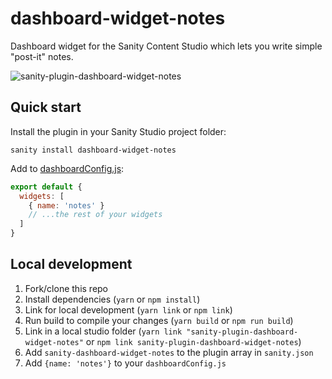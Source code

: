# dashboard-widget-notes

Dashboard widget for the Sanity Content Studio which lets you write simple "post-it" notes.

![sanity-plugin-dashboard-widget-notes](https://user-images.githubusercontent.com/300595/59102446-5fc7b280-892c-11e9-8059-22b2c09aaafa.png)

## Quick start

Install the plugin in your Sanity Studio project folder:

```text
sanity install dashboard-widget-notes
```

Add to [dashboardConfig.js](https://www.sanity.io/docs/dashboard/installing-and-configuring-widgets#changing-layout):

```javascript
export default {
  widgets: [
    { name: 'notes' }
    // ...the rest of your widgets
  ]
}
```

## Local development

1. Fork/clone this repo
2. Install dependencies (`yarn` or `npm install`)
3. Link for local development (`yarn link` or `npm link`)
4. Run build to compile your changes (`yarn build` or `npm run build`)
5. Link in a local studio folder (`yarn link "sanity-plugin-dashboard-widget-notes"` or `npm link sanity-plugin-dashboard-widget-notes`)
6. Add `sanity-dashboard-widget-notes` to the plugin array in `sanity.json`
7. Add `{name: 'notes'}` to your `dashboardConfig.js`

